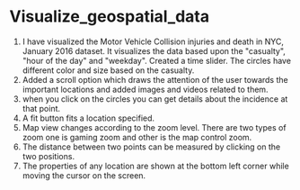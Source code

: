 # Visualize_geospatial_data
1. I have visualized the Motor Vehicle Collision injuries and death in NYC, January 2016 dataset. It visualizes the data based upon the "casualty", "hour of the day" and "weekday".  Created a time slider. The circles have different color and size based on the casualty. 
2. Added a scroll option which draws the attention of the user towards the important locations and added images and videos related to them.
3. when you click on the circles you can get details about the incidence at that point.
4. A fit button fits a location specified.
5. Map view changes according to the zoom level. There are two types of zoom one is gaming zoom and other is the map control zoom.
6. The distance between two points can be measured by clicking on the two positions.
7. The properties of any location are shown at the bottom left corner while moving the cursor on the screen.
